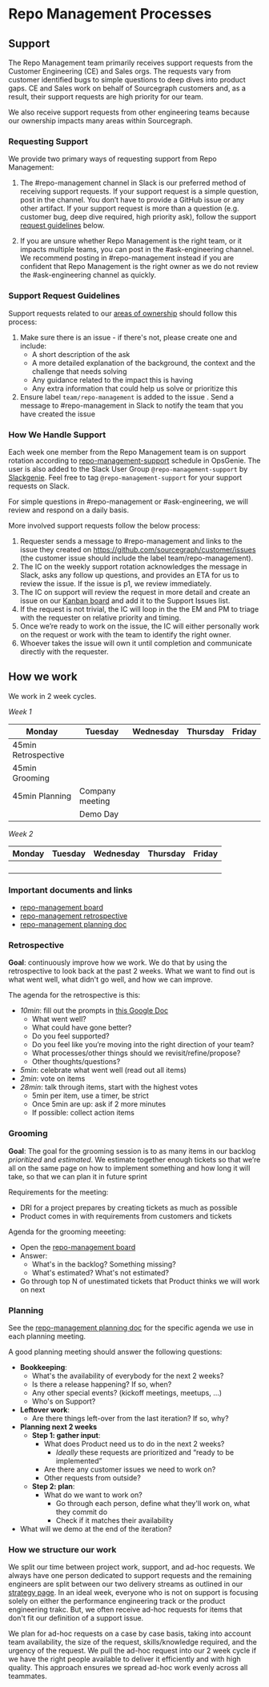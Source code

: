 # Repo Management Processes

## Support

The Repo Management team primarily receives support requests from the Customer Engineering (CE) and Sales orgs. The requests vary from customer identified bugs to simple questions to deep dives into product gaps. CE and Sales work on behalf of Sourcegraph customers and, as a result, their support requests are high priority for our team.

We also receive support requests from other engineering teams because our ownership impacts many areas within Sourcegraph.

### Requesting Support

We provide two primary ways of requesting support from Repo Management:

1. The #repo-management channel in Slack is our preferred method of receiving support requests. If your support request is a simple question, post in the channel. You don’t have to provide a GitHub issue or any other artifact. If your support request is more than a question (e.g. customer bug, deep dive required, high priority ask), follow the support [request guidelines](#support-request-guidelines) below.

2. If you are unsure whether Repo Management is the right team, or it impacts multiple teams, you can post in the #ask-engineering channel. We recommend posting in #repo-management instead if you are confident that Repo Management is the right owner as we do not review the #ask-engineering channel as quickly.

### Support Request Guidelines

Support requests related to our [areas of ownership](index.md#responsibilities) should follow this process:

1. Make sure there is an issue - if there's not, please create one and include:
   - A short description of the ask
   - A more detailed explanation of the background, the context and the challenge that needs solving
   - Any guidance related to the impact this is having
   - Any extra information that could help us solve or prioritize this
2. Ensure label `team/repo-management` is added to the issue
   . Send a message to #repo-management in Slack to notify the team that you have created the issue

### How We Handle Support

Each week one member from the Repo Management team is on support rotation according to [repo-management-support](https://sourcegraph.app.opsgenie.com/settings/schedule/detail/b553cefc-2466-4ad2-ad0c-66937c790bbf) schedule in OpsGenie. The user is also added to the Slack User Group `@repo-management-support` by [Slackgenie](https://github.com/sourcegraph/background-jobs/tree/main/slackgenie). Feel free to tag `@repo-management-support` for your support requests on Slack.

For simple questions in #repo-management or #ask-engineering, we will review and respond on a daily basis.

More involved support requests follow the below process:

1. Requester sends a message to #repo-management and links to the issue they created on https://github.com/sourcegraph/customer/issues (the customer issue should include the label team/repo-management).
2. The IC on the weekly support rotation acknowledges the message in Slack, asks any follow up questions, and provides an ETA for us to review the issue. If the issue is p1, we review immediately.
3. The IC on support will review the request in more detail and create an issue on our [Kanban board](https://github.com/orgs/sourcegraph/projects/209/views/1) and add it to the Support Issues list.
4. If the request is not trivial, the IC will loop in the the EM and PM to triage with the requester on relative priority and timing.
5. Once we’re ready to work on the issue, the IC will either personally work on the request or work with the team to identify the right owner.
6. Whoever takes the issue will own it until completion and communicate directly with the requester.

## How we work

We work in 2 week cycles.

*Week 1*

| Monday | Tuesday | Wednesday | Thursday | Friday |
|--------|---------|-----------|-----------|-------|
| 45min Retrospective | | | | |
| 45min Grooming | | | | |
| 45min Planning | Company meeting | | | |
|                | Demo Day | | | |

*Week 2*

| Monday | Tuesday | Wednesday | Thursday | Friday |
|--------|---------|-----------|-----------|-------|
|  | | | | |
|  | | | | |
|  | | | | |
|  | | | | |

### Important documents and links

- [repo-management board](https://github.com/orgs/sourcegraph/projects/209/views/1)
- [repo-management retrospective](https://docs.google.com/document/d/1i44vugdH8hRvb3Uc3KSlmCbzbdI1_X5todyg4dQRdpk/edit)
- [repo-management planning doc](https://docs.google.com/document/d/1DI2Ul6tCNNoXi9dq10DlLj1XE5v3bb_mBH5Xhq7f9xQ/edit#heading=h.sjawbxxomzzj)

### Retrospective

**Goal**: continuously improve how we work. We do that by using the retrospective to look back at the past 2 weeks. What we want to find out is what went well, what didn't go well, and how we can improve.

The agenda for the retrospective is this:

* *10min*: fill out the prompts in [this Google Doc](https://docs.google.com/document/d/1i44vugdH8hRvb3Uc3KSlmCbzbdI1_X5todyg4dQRdpk/edit)
  * What went well?
  * What could have gone better?
  * Do you feel supported?
  * Do you feel like you’re moving into the right direction of your team?
  * What processes/other things should we revisit/refine/propose?
  * Other thoughts/questions?
* *5min*: celebrate what went well (read out all items)
* *2min*: vote on items
* *28min*: talk through items, start with the highest votes
  * 5min per item, use a timer, be strict
  * Once 5min are up: ask if 2 more minutes
  * If possible: collect action items

### Grooming

**Goal**: The goal for the grooming session is to as many items in our backlog
*prioritized* and *estimated*. We estimate together enough tickets so that we’re
all on the same page on how to implement something and how long it will take, so
that we can plan it in future sprint

Requirements for the meeting:
* DRI for a project prepares by creating tickets as much as possible
* Product comes in with requirements from customers and tickets

Agenda for the grooming meeeting:

* Open the [repo-management board](https://github.com/orgs/sourcegraph/projects/209/views/1)
* Answer:
  * What's in the backlog? Something missing?
  * What's estimated? What's not estimated?
* Go through top N of unestimated tickets that Product thinks we will work on next

### Planning

See the [repo-management planning doc](https://docs.google.com/document/d/1DI2Ul6tCNNoXi9dq10DlLj1XE5v3bb_mBH5Xhq7f9xQ/edit#heading=h.sjawbxxomzzj) for the specific agenda we use in each planning meeting.

A good planning meeting should answer the following questions:

* **Bookkeeping**:
  * What's the availability of everybody for the next 2 weeks?
  * Is there a release happening? If so, when?
  * Any other special events? (kickoff meetings, meetups, …)
  * Who's on Support?
* **Leftover work**:
  * Are there things left-over from the last iteration? If so, why?
* **Planning next 2 weeks**
  * **Step 1: gather input**:
    * What does Product need us to do in the next 2 weeks?
      * _Ideally_ these requests are prioritized and “ready to be implemented”
    * Are there any customer issues we need to work on?
    * Other requests from outside?
  * **Step 2: plan**:
    * What do we want to work on?
      * Go through each person, define what they'll work on, what they commit do
      * Check if it matches their availability
* What will we demo at the end of the iteration?

### How we structure our work

We split our time between project work, support, and ad-hoc requests. We always have one person dedicated to support requests and the remaining engineers are split between our two delivery streams as outlined in our [strategy page](../../../../strategy-goals/strategy/repo-management/index.md#how-we-plan). In an ideal week, everyone who is not on support is focusing solely on either the performance engineering track or the product engineering trakc. But, we often receive ad-hoc requests for items that don't fit our definition of a support issue.

We plan for ad-hoc requests on a case by case basis, taking into account team availability, the size of the request, skills/knowledge required, and the urgency of the request. We pull the ad-hoc request into our 2 week cycle if we have the right people available to deliver it efficiently and with high quality. This approach ensures we spread ad-hoc work evenly across all teammates.
